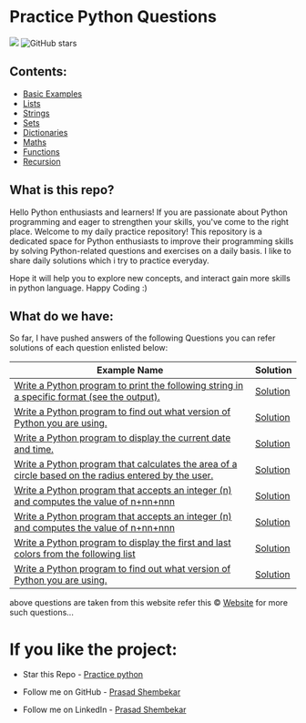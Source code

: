 # Practice Python Questions 
![](https://img.shields.io/badge/Python-14354C?style=for-the-badge&logo=python&logoColor=white)
![GitHub stars](https://img.shields.io/github/stars/prasad-shembekar/practice-python?style=social) 

## Contents:
- [Basic Examples](#Basic-Examples) 
- [Lists ](#Lists)
- [Strings](#Strings)
- [Sets](#Sets)
- [Dictionaries](#Dictionaries)
- [Maths](#Maths)
- [Functions](#Functions)
- [Recursion](#Recursion)

## What is this repo?
Hello Python enthusiasts and learners! If you are passionate about Python programming and eager to strengthen your skills, you've come to the right place. Welcome to my daily practice repository! This repository is a dedicated space for Python enthusiasts to improve their programming skills by solving Python-related questions and exercises on a daily basis. I like to share daily solutions which i try to practice everyday. 

Hope it will help you to explore new concepts, and interact gain more skills in python language. Happy Coding :)


## What do we have:
So far, I have pushed answers of the following Questions you can refer solutions of each question enlisted below:

| Example Name | Solution |
|--|--|
| [Write a Python program to print the following string in a specific format (see the output).](https://github.com/prasad-shembekar/practice-python/blob/master/Basics/ex1.py) | [Solution](https://github.com/prasad-shembekar/practice-python/blob/master/Basics/ex1.py) |
| [Write a Python program to find out what version of Python you are using.](https://github.com/prasad-shembekar/practice-python/blob/master/Basics/ex2.py) | [Solution](https://github.com/prasad-shembekar/practice-python/blob/master/Basics/ex2.py) |
| [Write a Python program to display the current date and time.](https://github.com/prasad-shembekar/practice-python/blob/master/Basics/ex3.py) | [Solution](https://github.com/prasad-shembekar/practice-python/blob/master/Basics/ex3.py) |
| [Write a Python program that calculates the area of a circle based on the radius entered by the user. ](https://github.com/prasad-shembekar/practice-python/blob/master/Basics/ex4.py) | [Solution](https://github.com/prasad-shembekar/practice-python/blob/master/Basics/ex4.py) |
| [Write a Python program that accepts an integer (n) and computes the value of n+nn+nnn]() | [Solution]() || [Write a Python program that accepts an integer (n) and computes the value of n+nn+nnn]() | [Solution]() || [Write a Python program that accepts an integer (n) and computes the value of n+nn+nnn]() | [Solution]() || [Write a Python program that accepts an integer (n) and computes the value of n+nn+nnn]() | [Solution]() || [Write a Python program that accepts an integer (n) and computes the value of n+nn+nnn]() | [Solution]() |
| [Write a Python program that accepts an integer (n) and computes the value of n+nn+nnn]() | [Solution]() |
| [Write a Python program to display the first and last colors from the following list]() | [Solution]() |
[Write a Python program to find out what version of Python you are using.]() | [Solution]() |




 above questions are taken from this website refer this &copy; [Website](https://www.w3resource.com/python-exercises/) for more such questions...


# If you like the project:
- Star this Repo - [Practice python](https://github.com/prasad-shembekar/practice-python)

- Follow me on GitHub - [Prasad Shembekar](https://github.com/prasad-shembekar)

- Follow me on LinkedIn - [Prasad Shembekar](https://www.linkedin.com/in/prasadshembekar/)




 
